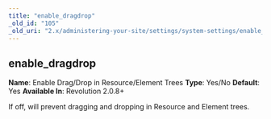 ```yaml
---
title: "enable_dragdrop"
_old_id: "105"
_old_uri: "2.x/administering-your-site/settings/system-settings/enable_dragdrop"
---
```


## enable\_dragdrop

**Name**: Enable Drag/Drop in Resource/Element Trees
**Type**: Yes/No
**Default**: Yes
**Available In**: Revolution 2.0.8+

If off, will prevent dragging and dropping in Resource and Element trees.
